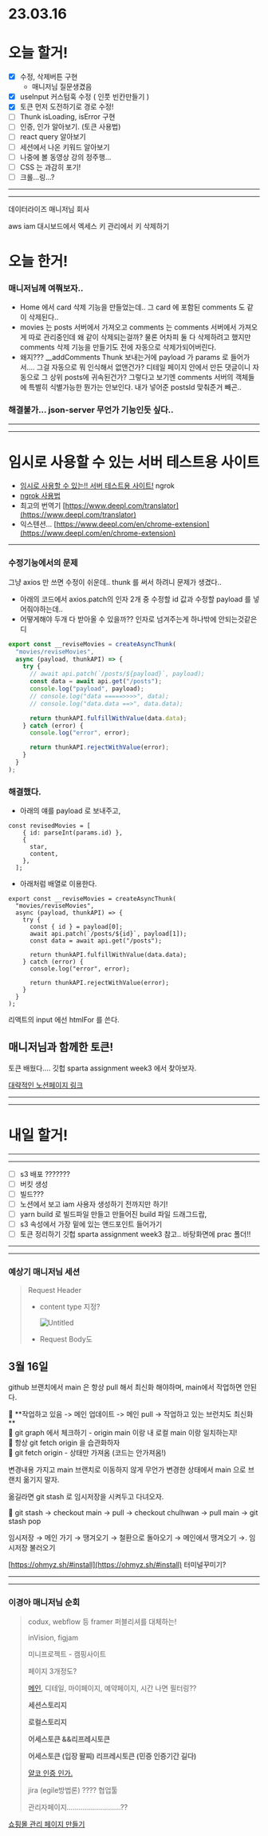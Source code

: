 # 23.03.16

# 오늘 할거!

- [x]  수정, 삭제버튼 구현
    - 매니저님 질문생겼음
- [x]  useInput 커스텀훅 수정 ( 인풋 빈칸만들기 )
- [x]  토큰 먼저 도전하기로 경로 수정!
- [ ]  Thunk isLoading, isError 구현
- [ ]  인증, 인가 알아보기. (토큰 사용법)
- [ ]  react query  알아보기
- [ ]  세션에서 나온 키워드 알아보기
- [ ]  나중에 볼 동영상 강의 정주행…
- [ ]  CSS 는 과감히 포기!
- [ ]  크롤…링…?

---

---

데이터라이즈 매니저님 회사

aws iam 대시보드에서 엑세스 키 관리에서 키 삭제하기

# 오늘 한거!

### 매니저님께 여쭤보자..

- Home 에서 card 삭제 기능을 만들었는데.. 그 card 에 포함된 comments 도 같이 삭제된다..
- movies 는 posts 서버에서 가져오고 comments 는 comments 서버에서 가져오게 따로 관리중인데 왜 같이 삭제되는걸까? 물론 어차피 둘 다 삭제하려고 했지만 comments 삭제 기능을 만들기도 전에 자동으로 삭제가되어버린다.
- 왜지??? __addComments Thunk 보내는거에 payload 가 params 로 들어가서…. 그걸 자동으로 뭐 인식해서 없앤건가? 디테일 페이지 안에서 만든 댓글이니 자동으로 그 상위 posts에 귀속된건가? 그렇다고 보기엔 comments 서버의 객체들에 특별히 식별가능한 뭔가는 안보인다. 내가 넣어준 postsId 맞춰준거 빼곤..

### 해결불가… json-server 무언가 기능인듯 싶다..

---

---

# 임시로 사용할 수 있는 서버 테스트용 사이트

- [임시로 사용할 수 있는!! 서버 테스트용 사이트!](https://ngrok.com/) ngrok
- [ngrok 사용법](https://www.alexhyett.com/using-ngrok-to-test-local-sites-api/)
- 최고의 번역기 [https://www.deepl.com/translator](https://www.deepl.com/translator)
- 익스텐션… [https://www.deepl.com/en/chrome-extension](https://www.deepl.com/en/chrome-extension)

---

### 수정기능에서의 문제

그냥 axios 만 쓰면 수정이 쉬운데.. thunk 를 써서 하려니 문제가 생겼다..

- 아래의 코드에서 axios.patch의 인자 2개 중 수정할 id 값과 수정할 payload 를 넣어줘야하는데..
- 어떻게해야 두개 다 받아올 수 있을까?? 인자로 넘겨주는게 하나밖에 안되는것같은디

```jsx
export const __reviseMovies = createAsyncThunk(
  "movies/reviseMovies",
  async (payload, thunkAPI) => {
    try {
      // await api.patch(`/posts/${payload}`, payload);
      const data = await api.get("/posts");
      console.log("payload", payload);
      // console.log("data =====>>>>", data);
      // console.log("data.data ==>", data.data);

      return thunkAPI.fulfillWithValue(data.data);
    } catch (error) {
      console.log("error", error);

      return thunkAPI.rejectWithValue(error);
    }
  }
);
```

### 해결했다.

- 아래의 얘를 payload 로 보내주고,

```
const revisedMovies = [
    { id: parseInt(params.id) },
    {
      star,
      content,
    },
  ];
```

- 아래처럼 배열로 이용한다.

```
export const __reviseMovies = createAsyncThunk(
  "movies/reviseMovies",
  async (payload, thunkAPI) => {
    try {
      const { id } = payload[0];
      await api.patch(`/posts/${id}`, payload[1]);
      const data = await api.get("/posts");

      return thunkAPI.fulfillWithValue(data.data);
    } catch (error) {
      console.log("error", error);

      return thunkAPI.rejectWithValue(error);
    }
  }
);
```

리액트의 input 에선 htmlFor 를 쓴다.

## 매니저님과 함께한 토큰!

토큰 배웠다…. 깃헙 sparta assignment week3 에서 찾아보자.

[대략적인 노션페이지 링크](https://www.notion.so/cd65564a5e7c443880791a4649b3a039)

---

---

# 내일 할거!

---

---

- [ ]  s3 배포 ???????
- [ ]  버킷 생성
- [ ]  빌드???
- [ ]  노션에서 보고 iam 사용자 생성하기 전까지만 하기!
- [ ]  yarn build 로 빌드파일 만들고 만들어진 build 파일 드래그드랍,
- [ ]  s3 속성에서 가장 밑에 있는 앤드포인트 들어가기
- [ ]  토큰 정리하기 깃헙 sparta assignment week3 참고.. 바탕화면에 prac 폴더!!

---

---

### 예상기 매니저님 세션

> Request Header
> 
> - content type 지정?
>     
>     ![Untitled](23%2003%2016%20561c2a3801664077bb6f76acde542dda/Untitled.png)
>     
> - Request Body도

## 3월 16일

github 브랜치에서 main 은 항상 pull 해서 최신화 해야하며, main에서 작업하면 안된다.

<aside>
📌 **작업하고 있음 -> 메인 업데이트 -> 메인 pull -> 작업하고 있는 브런치도 최신화**

</aside>

<aside>
📌 git graph 에서 체크하기 - origin main 이랑 내 로컬 main 이랑 일치하는지!

<aside>
📌 항상 git fetch origin 을 습관화하자

<aside>
📌 git fetch origin - 상태만 가져옴 (코드는 안가져옴!)

</aside>

</aside>

</aside>

변경내용 가지고 main 브랜치로 이동하지 않게 무언가 변경한 상태에서 main 으로 브랜치 옮기지 말자.

옮길라면 git stash 로 임시저장을 시켜두고 다녀오자.

<aside>
📌 git stash → checkout main →       pull  →     checkout chulhwan    →     pull main             →            git stash pop

임시저장 →        메인 가기       → 땡겨오기 →    철환으로 돌아오기          →     메인에서 땡겨오기  →.          임시저장 불러오기

</aside>

[https://ohmyz.sh/#install](https://ohmyz.sh/#install) 터미널꾸미기?

---

---

### 이경아 매니저님 순회

> codux, webflow 등 framer   퍼블리셔를 대체하는!
> 
> 
> inVision, figjam
> 
> 미니프로젝트 - 캠핑사이트
> 
> 페이지 3개정도?
> 
> [메인](https://www.gocamping.or.kr/bsite/camp/info/list.do), 디테일, 마이페이지, 예약페이지, 시간 나면 필터링??
> 
> **세션스토리지**
> 
> **로컬스토리지**
> 
> **어세스토큰 &&리프레시토큰**
> 
> **어세스토큰 (입장 팔찌)
> 리프레시토큰 (민증 인증기간 길다)**
> 
> [얄코 인증 인가.](https://www.youtube.com/watch?v=1QiOXWEbqYQ)
> 
> jira (egile방법론) ???? 협업툴
> 
> 관리자페이지………………………??
> 

[쇼핑몰 관리 페이지 만들기](https://www.notion.so/029fd17be9ef494fa00bdfef30df0ef8)